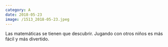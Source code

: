 ```yaml
--- 
category: A 
date: 2018-05-23 
image: /1513_2018-05-23.jpeg 
--- 
```


Las matemáticas se tienen que descubrir. Jugando con otros niños es más fácil y más divertido.